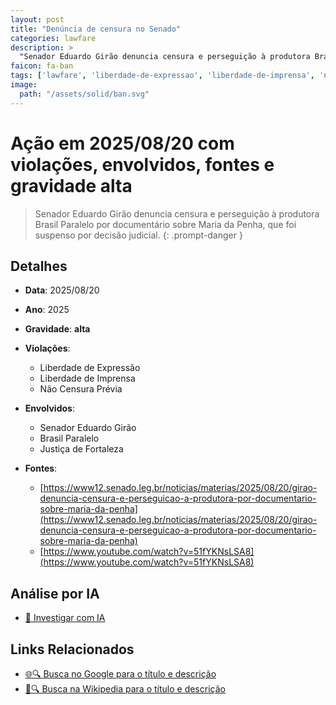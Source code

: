 ```yaml
---
layout: post
title: "Denúncia de censura no Senado"
categories: lawfare
description: > 
  "Senador Eduardo Girão denuncia censura e perseguição à produtora Brasil Paralelo por documentário sobre Maria da Penha, que foi suspenso por decisão judicial."
faicon: fa-ban
tags: ['lawfare', 'liberdade-de-expressao', 'liberdade-de-imprensa', 'nao-censura-previa', 'senador-eduardo-girao', 'brasil-paralelo', 'justica-de-fortaleza', 'gravidade-alta', 'censura', 'documentario', 'maria-da-penha', 'brasil-paralelo', 'senado']
image:
  path: "/assets/solid/ban.svg"
---
```


# Ação em 2025/08/20 com violações, envolvidos, fontes e gravidade alta

> Senador Eduardo Girão denuncia censura e perseguição à produtora Brasil Paralelo por documentário sobre Maria da Penha, que foi suspenso por decisão judicial.
{: .prompt-danger }

## Detalhes
- **Data**: 2025/08/20
- **Ano**: 2025
- **Gravidade**: **alta** <i class="fas fa-ban"></i>

- **Violações**:
  - Liberdade de Expressão
  - Liberdade de Imprensa
  - Não Censura Prévia
- **Envolvidos**:
  - Senador Eduardo Girão
  - Brasil Paralelo
  - Justiça de Fortaleza
- **Fontes**:
  - [https://www12.senado.leg.br/noticias/materias/2025/08/20/girao-denuncia-censura-e-perseguicao-a-produtora-por-documentario-sobre-maria-da-penha](https://www12.senado.leg.br/noticias/materias/2025/08/20/girao-denuncia-censura-e-perseguicao-a-produtora-por-documentario-sobre-maria-da-penha)
  - [https://www.youtube.com/watch?v=51fYKNsLSA8](https://www.youtube.com/watch?v=51fYKNsLSA8)

## Análise por IA
- [🤖 Investigar com IA](https://www.perplexity.ai/search?q=%20Den%C3%BAncia%20de%20censura%20no%20Senado%20Senador%20Eduardo%20Gir%C3%A3o%20denuncia%20censura%20e%20persegui%C3%A7%C3%A3o%20%C3%A0%20produtora%20Brasil%20Paralelo%20por%20document%C3%A1rio%20sobre%20Maria%20da%20Penha%2C%20que%20foi%20suspenso%20por%20decis%C3%A3o%20judicial.%20Liberdade%20de%20Express%C3%A3o%20Liberdade%20de%20Imprensa%20N%C3%A3o%20Censura%20Pr%C3%A9via%202025%20gravidade%20alta)

## Links Relacionados
- [🌐🔍 Busca no Google para o título e descrição](https://www.google.com/search?q=%20Den%C3%BAncia%20de%20censura%20no%20Senado%20Senador%20Eduardo%20Gir%C3%A3o%20denuncia%20censura%20e%20persegui%C3%A7%C3%A3o%20%C3%A0%20produtora%20Brasil%20Paralelo%20por%20document%C3%A1rio%20sobre%20Maria%20da%20Penha%2C%20que%20foi%20suspenso%20por%20decis%C3%A3o%20judicial.%20Liberdade%20de%20Express%C3%A3o%20Liberdade%20de%20Imprensa%20N%C3%A3o%20Censura%20Pr%C3%A9via%202025%20gravidade%20alta)
- [📖🔍 Busca na Wikipedia para o título e descrição](https://pt.wikipedia.org/w/index.php?search=%20Den%C3%BAncia%20de%20censura%20no%20Senado%20Senador%20Eduardo%20Gir%C3%A3o%20denuncia%20censura%20e%20persegui%C3%A7%C3%A3o%20%C3%A0%20produtora%20Brasil%20Paralelo%20por%20document%C3%A1rio%20sobre%20Maria%20da%20Penha%2C%20que%20foi%20suspenso%20por%20decis%C3%A3o%20judicial.%20Liberdade%20de%20Express%C3%A3o%20Liberdade%20de%20Imprensa%20N%C3%A3o%20Censura%20Pr%C3%A9via%202025%20gravidade%20alta)


